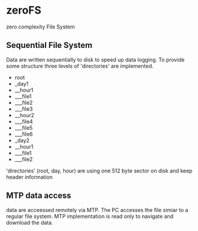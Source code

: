 # zeroFS
zero complexity File System
## Sequential File System
Data are written sequentially to disk to speed up data logging. To provide some structure three levels of 'directories' are implemented.
- root
- _day1
- __hour1
- ___file1
- ___file2
- ___file3
- __hour2
- ___file4
- ___file5
- ___file6
- _day2
- __hour1
- ___file1
- ___file2

'directories' (root, day, hour) are using one 512 byte sector on disk and keep header information  
## MTP data access
data are acceessed remotely via MTP. The PC accesses the file simiar to a regular file system. MTP implementation is read only to navigate and download the data.
